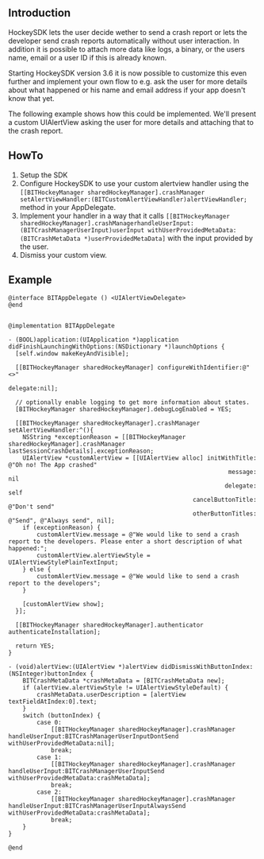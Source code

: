 ## Introduction

HockeySDK lets the user decide wether to send a crash report or lets the developer send crash reports automatically without user interaction. In addition it is possible to attach more data like logs, a binary, or the users name, email or a user ID if this is already known.

Starting HockeySDK version 3.6 it is now possible to customize this even further and implement your own flow to e.g. ask the user for more details about what happened or his name and email address if your app doesn't know that yet.

The following example shows how this could be implemented. We'll present a custom UIAlertView asking the user for more details and attaching that to the crash report.

## HowTo

1. Setup the SDK
2. Configure HockeySDK to use your custom alertview handler using the `[[BITHockeyManager sharedHockeyManager].crashManager setAlertViewHandler:(BITCustomAlertViewHandler)alertViewHandler;` method in your AppDelegate.
3. Implement your handler in a way that it calls `[[BITHockeyManager sharedHockeyManager].crashManagerhandleUserInput:(BITCrashManagerUserInput)userInput withUserProvidedMetaData:(BITCrashMetaData *)userProvidedMetaData]` with the input provided by the user.
4. Dismiss your custom view.

## Example

	@interface BITAppDelegate () <UIAlertViewDelegate>
	@end
	
	
	@implementation BITAppDelegate
	
	- (BOOL)application:(UIApplication *)application didFinishLaunchingWithOptions:(NSDictionary *)launchOptions {
	  [self.window makeKeyAndVisible];
	
	  [[BITHockeyManager sharedHockeyManager] configureWithIdentifier:@"<>"
	                                                         delegate:nil];
	  
	  // optionally enable logging to get more information about states.
	  [BITHockeyManager sharedHockeyManager].debugLogEnabled = YES;

	  [[BITHockeyManager sharedHockeyManager].crashManager setAlertViewHandler:^(){
        NSString *exceptionReason = [[BITHockeyManager sharedHockeyManager].crashManager lastSessionCrashDetails].exceptionReason;
        UIAlertView *customAlertView = [[UIAlertView alloc] initWithTitle: @"Oh no! The App crashed"
                                                                  message: nil
                                                                 delegate: self
                                                        cancelButtonTitle: @"Don't send"
                                                        otherButtonTitles: @"Send", @"Always send", nil];
        if (exceptionReason) {
            customAlertView.message = @"We would like to send a crash report to the developers. Please enter a short description of what happened:";
            customAlertView.alertViewStyle = UIAlertViewStylePlainTextInput;
        } else {
            customAlertView.message = @"We would like to send a crash report to the developers";
        }
        
        [customAlertView show];
      }];

      [[BITHockeyManager sharedHockeyManager].authenticator authenticateInstallation];

	  return YES;
	}
	
	- (void)alertView:(UIAlertView *)alertView didDismissWithButtonIndex:(NSInteger)buttonIndex {
	    BITCrashMetaData *crashMetaData = [BITCrashMetaData new];
	    if (alertView.alertViewStyle != UIAlertViewStyleDefault) {
	        crashMetaData.userDescription = [alertView textFieldAtIndex:0].text;
	    }
	    switch (buttonIndex) {
	        case 0:
	            [[BITHockeyManager sharedHockeyManager].crashManager handleUserInput:BITCrashManagerUserInputDontSend withUserProvidedMetaData:nil];
	            break;
	        case 1:
	            [[BITHockeyManager sharedHockeyManager].crashManager handleUserInput:BITCrashManagerUserInputSend withUserProvidedMetaData:crashMetaData];
	            break;
	        case 2:
	            [[BITHockeyManager sharedHockeyManager].crashManager handleUserInput:BITCrashManagerUserInputAlwaysSend withUserProvidedMetaData:crashMetaData];
	            break;
	    }
	}

	@end
